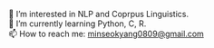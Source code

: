🚀 I’m interested in NLP and Coprpus Linguistics.
<br/>🌱 I’m currently learning Python, C, R.
<br/>📫 How to reach me: minseokyang0809@gmail.com 
<br/>
